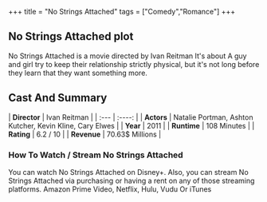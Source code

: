 +++
title = "No Strings Attached"
tags = ["Comedy","Romance"]
+++
## No Strings Attached plot
No Strings Attached is a movie directed by Ivan Reitman It's about A guy and girl try to keep their relationship strictly physical, but it's not long before they learn that they want something more.
## Cast And Summary
| **Director**      | Ivan Reitman |
    | :---        |    :----:   |
    |  **Actors** | Natalie Portman, Ashton Kutcher, Kevin Kline, Cary Elwes |
    | **Year**   | 2011    |
    |  **Runtime** | 108 Minutes |
    |  **Rating** | 6.2 / 10 | 
    |  **Revenue** | 70.63$ Millions |
### How To Watch / Stream No Strings Attached
You can watch No Strings Attached on Disney+.
Also, you can stream No Strings Attached via purchasing or having a rent on any of those streaming platforms.
Amazon Prime Video, Netflix, Hulu, Vudu Or iTunes